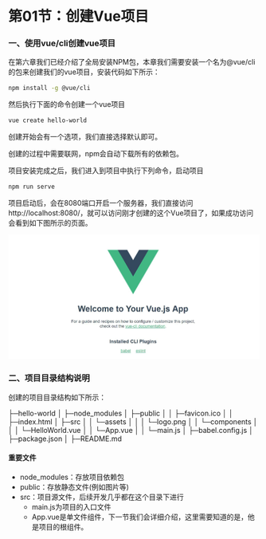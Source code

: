# 第01节：创建Vue项目

### 一、使用vue/cli创建vue项目

在第六章我们已经介绍了全局安装NPM包，本章我们需要安装一个名为@vue/cli的包来创建我们的vue项目，安装代码如下所示：

``` bash
npm install -g @vue/cli
```

然后执行下面的命令创建一个vue项目

``` bash
vue create hello-world
```

创建开始会有一个选项，我们直接选择默认即可。

创建的过程中需要联网，npm会自动下载所有的依赖包。

项目安装完成之后，我们进入到项目中执行下列命令，启动项目

``` bash
npm run serve
```

项目启动后，会在8080端口开启一个服务器，我们直接访问http://localhost:8080/，就可以访问刚才创建的这个Vue项目了，如果成功访问会看到如下图所示的页面。

![Vue项目首页示意图](../images/0701_vue.jpg)

### 二、项目目录结构说明

创建的项目目录结构如下所示：

├─hello-world
│    ├─node_modules
│    ├─public
│    │   ├─favicon.ico
│    │   ├─index.html
│    ├─src
│    │   └─assets
│    │   │   └─logo.png
│    │   └─components
│    │   │   └─HelloWorld.vue
│    │   └─App.vue
│    │   └─main.js
│    ├─babel.config.js
│    ├─package.json
│    ├─README.md
#### 重要文件
* node_modules：存放项目依赖包
* public：存放静态文件(例如图片等)
* src：项目源文件，后续开发几乎都在这个目录下进行   
  * main.js为项目的入口文件
  * App.vue是单文件组件，下一节我们会详细介绍，这里需要知道的是，他是项目的根组件。